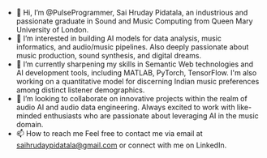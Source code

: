 - 👋 Hi, I’m @PulseProgrammer, Sai Hruday Pidatala, an industrious and passionate graduate in Sound and Music Computing from Queen Mary University of London.
- 👀 I’m interested in building AI models for data analysis, music informatics, and audio/music pipelines. Also deeply passionate about music production, sound synthesis, and digital dreams.
- 🌱 I’m currently sharpening my skills in Semantic Web technologies and AI development tools, including MATLAB, PyTorch, TensorFlow. I'm also working on a quantitative model for discerning Indian music preferences among distinct listener demographics.
- 💞️ I’m looking to collaborate on innovative projects within the realm of audio AI and audio data engineering. Always excited to work with like-minded enthusiasts who are passionate about leveraging AI in the music domain.
- 📫 How to reach me Feel free to contact me via email at saihrudaypidatala@gmail.com or connect with me on LinkedIn.

<!---
PulseProgrammer/PulseProgrammer is a ✨ special ✨ repository because its `README.md` (this file) appears on your GitHub profile.
You can click the Preview link to take a look at your changes.
--->

